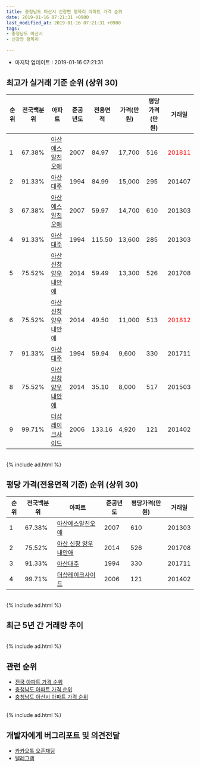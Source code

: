 ```yaml
---
title: 충청남도 아산시 신창면 행목리 아파트 가격 순위
date: 2019-01-16 07:21:31 +0900
last_modified_at: 2019-01-16 07:21:31 +0900
tags:
- 충청남도 아산시
- 신창면 행목리

---
```


* 마지막 업데이트 : 2019-01-16 07:21:31

## 최고가 실거래 기준 순위 (상위 30)


|순위|전국백분위|아파트|준공년도|전용면적|가격(만원)|평당가격(만원)|거래일|
|---|---|---|---|---|---|---|---|
|1|67.38%|[아산에스알친오애](https://search.naver.com/search.naver?query=%EC%B6%A9%EC%B2%AD%EB%82%A8%EB%8F%84+%EC%95%84%EC%82%B0%EC%8B%9C+%EC%8B%A0%EC%B0%BD%EB%A9%B4+%ED%96%89%EB%AA%A9%EB%A6%AC+%EC%95%84%EC%82%B0%EC%97%90%EC%8A%A4%EC%95%8C%EC%B9%9C%EC%98%A4%EC%95%A0)|2007|84.97|17,700|516|<span style="color:red">201811</span>|
|2|91.33%|[아산대주](https://search.naver.com/search.naver?query=%EC%B6%A9%EC%B2%AD%EB%82%A8%EB%8F%84+%EC%95%84%EC%82%B0%EC%8B%9C+%EC%8B%A0%EC%B0%BD%EB%A9%B4+%ED%96%89%EB%AA%A9%EB%A6%AC+%EC%95%84%EC%82%B0%EB%8C%80%EC%A3%BC)|1994|84.99|15,000|295|201407|
|3|67.38%|[아산에스알친오애](https://search.naver.com/search.naver?query=%EC%B6%A9%EC%B2%AD%EB%82%A8%EB%8F%84+%EC%95%84%EC%82%B0%EC%8B%9C+%EC%8B%A0%EC%B0%BD%EB%A9%B4+%ED%96%89%EB%AA%A9%EB%A6%AC+%EC%95%84%EC%82%B0%EC%97%90%EC%8A%A4%EC%95%8C%EC%B9%9C%EC%98%A4%EC%95%A0)|2007|59.97|14,700|610|201303|
|4|91.33%|[아산대주](https://search.naver.com/search.naver?query=%EC%B6%A9%EC%B2%AD%EB%82%A8%EB%8F%84+%EC%95%84%EC%82%B0%EC%8B%9C+%EC%8B%A0%EC%B0%BD%EB%A9%B4+%ED%96%89%EB%AA%A9%EB%A6%AC+%EC%95%84%EC%82%B0%EB%8C%80%EC%A3%BC)|1994|115.50|13,600|285|201303|
|5|75.52%|[아산 신창 양우내안애](https://search.naver.com/search.naver?query=%EC%B6%A9%EC%B2%AD%EB%82%A8%EB%8F%84+%EC%95%84%EC%82%B0%EC%8B%9C+%EC%8B%A0%EC%B0%BD%EB%A9%B4+%ED%96%89%EB%AA%A9%EB%A6%AC+%EC%95%84%EC%82%B0+%EC%8B%A0%EC%B0%BD+%EC%96%91%EC%9A%B0%EB%82%B4%EC%95%88%EC%95%A0)|2014|59.49|13,300|526|201708|
|6|75.52%|[아산 신창 양우내안애](https://search.naver.com/search.naver?query=%EC%B6%A9%EC%B2%AD%EB%82%A8%EB%8F%84+%EC%95%84%EC%82%B0%EC%8B%9C+%EC%8B%A0%EC%B0%BD%EB%A9%B4+%ED%96%89%EB%AA%A9%EB%A6%AC+%EC%95%84%EC%82%B0+%EC%8B%A0%EC%B0%BD+%EC%96%91%EC%9A%B0%EB%82%B4%EC%95%88%EC%95%A0)|2014|49.50|11,000|513|<span style="color:red">201812</span>|
|7|91.33%|[아산대주](https://search.naver.com/search.naver?query=%EC%B6%A9%EC%B2%AD%EB%82%A8%EB%8F%84+%EC%95%84%EC%82%B0%EC%8B%9C+%EC%8B%A0%EC%B0%BD%EB%A9%B4+%ED%96%89%EB%AA%A9%EB%A6%AC+%EC%95%84%EC%82%B0%EB%8C%80%EC%A3%BC)|1994|59.94|9,600|330|201711|
|8|75.52%|[아산 신창 양우내안애](https://search.naver.com/search.naver?query=%EC%B6%A9%EC%B2%AD%EB%82%A8%EB%8F%84+%EC%95%84%EC%82%B0%EC%8B%9C+%EC%8B%A0%EC%B0%BD%EB%A9%B4+%ED%96%89%EB%AA%A9%EB%A6%AC+%EC%95%84%EC%82%B0+%EC%8B%A0%EC%B0%BD+%EC%96%91%EC%9A%B0%EB%82%B4%EC%95%88%EC%95%A0)|2014|35.10|8,000|517|201503|
|9|99.71%|[더샵레이크사이드](https://search.naver.com/search.naver?query=%EC%B6%A9%EC%B2%AD%EB%82%A8%EB%8F%84+%EC%95%84%EC%82%B0%EC%8B%9C+%EC%8B%A0%EC%B0%BD%EB%A9%B4+%ED%96%89%EB%AA%A9%EB%A6%AC+%EB%8D%94%EC%83%B5%EB%A0%88%EC%9D%B4%ED%81%AC%EC%82%AC%EC%9D%B4%EB%93%9C)|2006|133.16|4,920|121|201402|


<br>
{% include ad.html %}
<br>

## 평당 가격(전용면적 기준) 순위 (상위 30)


|순위|전국백분위|아파트|준공년도|평당가격(만원)|거래일|
|---|---|---|---|---|---|
|1|67.38%|[아산에스알친오애](https://search.naver.com/search.naver?query=%EC%B6%A9%EC%B2%AD%EB%82%A8%EB%8F%84+%EC%95%84%EC%82%B0%EC%8B%9C+%EC%8B%A0%EC%B0%BD%EB%A9%B4+%ED%96%89%EB%AA%A9%EB%A6%AC+%EC%95%84%EC%82%B0%EC%97%90%EC%8A%A4%EC%95%8C%EC%B9%9C%EC%98%A4%EC%95%A0)|2007|610|201303|
|2|75.52%|[아산 신창 양우내안애](https://search.naver.com/search.naver?query=%EC%B6%A9%EC%B2%AD%EB%82%A8%EB%8F%84+%EC%95%84%EC%82%B0%EC%8B%9C+%EC%8B%A0%EC%B0%BD%EB%A9%B4+%ED%96%89%EB%AA%A9%EB%A6%AC+%EC%95%84%EC%82%B0+%EC%8B%A0%EC%B0%BD+%EC%96%91%EC%9A%B0%EB%82%B4%EC%95%88%EC%95%A0)|2014|526|201708|
|3|91.33%|[아산대주](https://search.naver.com/search.naver?query=%EC%B6%A9%EC%B2%AD%EB%82%A8%EB%8F%84+%EC%95%84%EC%82%B0%EC%8B%9C+%EC%8B%A0%EC%B0%BD%EB%A9%B4+%ED%96%89%EB%AA%A9%EB%A6%AC+%EC%95%84%EC%82%B0%EB%8C%80%EC%A3%BC)|1994|330|201711|
|4|99.71%|[더샵레이크사이드](https://search.naver.com/search.naver?query=%EC%B6%A9%EC%B2%AD%EB%82%A8%EB%8F%84+%EC%95%84%EC%82%B0%EC%8B%9C+%EC%8B%A0%EC%B0%BD%EB%A9%B4+%ED%96%89%EB%AA%A9%EB%A6%AC+%EB%8D%94%EC%83%B5%EB%A0%88%EC%9D%B4%ED%81%AC%EC%82%AC%EC%9D%B4%EB%93%9C)|2006|121|201402|


<br>
{% include ad.html %}
<br>

## 최근 5년 간 거래량 추이


<div style="width:100%;">
    <canvas id="deal_progress" height="250"></canvas>
</div>

<script>
new Chart(document.getElementById("deal_progress"), {
    type: 'line',
    data: {
        labels: ['201401','201402','201403','201404','201405','201406','201407','201408','201409','201410','201411','201412','201501','201502','201503','201504','201505','201506','201507','201508','201509','201510','201511','201512','201601','201602','201603','201604','201605','201606','201607','201608','201609','201610','201611','201612','201701','201702','201703','201704','201705','201706','201707','201708','201709','201710','201711','201712','201801','201802','201803','201804','201805','201806','201807','201808','201809','201810','201811','201812','201901'],
        datasets: [{
            label: '실거래 수',
            pointRadius: 1,
            data: [9, 8, 5, 7, 4, 9, 8, 3, 16, 1, 5, 10, 28, 13, 24, 23, 20, 21, 11, 17, 19, 20, 20, 14, 9, 14, 10, 12, 13, 11, 17, 18, 12, 25, 13, 12, 9, 11, 12, 6, 13, 10, 6, 7, 4, 7, 12, 11, 13, 10, 20, 9, 5, 5, 10, 5, 9, 10, 15, 16, 1],
            borderColor: "rgba(255, 201, 14, 1)",
            backgroundColor: "rgba(255, 201, 14, 0.5)",
            fill: true,
        }]
    },
    options: {
        responsive: true,
        title: {
            display: true,
            text: '5년간 거래량 추이'
        },
        tooltips: {
            mode: 'index',
            intersect: false,
        },
        hover: {
            mode: 'nearest',
            intersect: true
        },
        scales: {
            xAxes: [{
                display: true,
                scaleLabel: {
                    display: true,
                    labelString: '년/월'
                }
            }],
            yAxes: [{
                display: true,
                ticks: {
                    suggestedMin: 0,
                },
                scaleLabel: {
                    display: true,
                    labelString: '실거래 수'
                }
            }]
        }
    }
});

</script>


<br>
{% include ad.html %}
<br>

## 관련 순위

- [전국 아파트 가격 순위](https://inasie.github.io/apt-ranking/전국)
- [충청남도 아파트 가격 순위](https://inasie.github.io/apt-ranking/충청남도)
- [충청남도 아산시 아파트 가격 순위](https://inasie.github.io/apt-ranking/충청남도-아산시)


<br>
{% include ad.html %}
<br>

## 개발자에게 버그리포트 및 의견전달

- [카카오톡 오픈채팅](https://open.kakao.com/o/gLJUAP4)
- [텔레그램](https://t.me/inasie)

